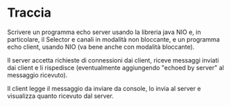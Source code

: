 # Traccia

Scrivere un programma echo server usando la libreria java NIO e, in particolare, il Selector e canali in modalità non bloccante, e un programma echo client, usando NIO (va bene anche con modalità bloccante).

Il server accetta richieste di connessioni dai client, riceve messaggi inviati dai client e li rispedisce (eventualmente aggiungendo "echoed by server" al messaggio ricevuto).

Il client legge il messaggio da inviare da console, lo invia al server e visualizza quanto ricevuto dal server.
